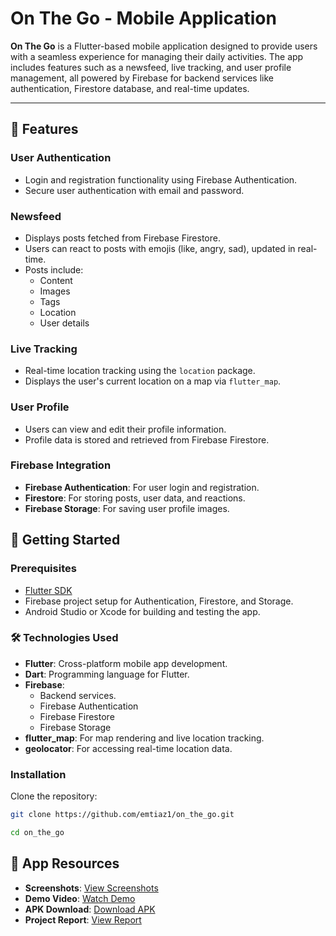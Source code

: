 # On The Go - Mobile Application

**On The Go** is a Flutter-based mobile application designed to provide users with a seamless experience for managing their daily activities. The app includes features such as a newsfeed, live tracking, and user profile management, all powered by Firebase for backend services like authentication, Firestore database, and real-time updates.

---

## 📱 Features

### **User Authentication**
- Login and registration functionality using Firebase Authentication.
- Secure user authentication with email and password.

### **Newsfeed**
- Displays posts fetched from Firebase Firestore.
- Users can react to posts with emojis (like, angry, sad), updated in real-time.
- Posts include:
  - Content
  - Images
  - Tags
  - Location
  - User details

### **Live Tracking**
- Real-time location tracking using the `location` package.
- Displays the user's current location on a map via `flutter_map`.

### **User Profile**
- Users can view and edit their profile information.
- Profile data is stored and retrieved from Firebase Firestore.

### **Firebase Integration**
- **Firebase Authentication**: For user login and registration.
- **Firestore**: For storing posts, user data, and reactions.
- **Firebase Storage**: For saving user profile images.

## 🚀 Getting Started

### Prerequisites
- [Flutter SDK](https://flutter.dev/docs/get-started/install)
- Firebase project setup for Authentication, Firestore, and Storage.
- Android Studio or Xcode for building and testing the app.

### 🛠️ Technologies Used
- **Flutter**: Cross-platform mobile app development.
- **Dart**: Programming language for Flutter.
- **Firebase**:
  - Backend services.
  - Firebase Authentication
  - Firebase Firestore
  - Firebase Storage
- **flutter_map**: For map rendering and live location tracking.
- **geolocator**: For accessing real-time location data.

### Installation
Clone the repository:

```bash
git clone https://github.com/emtiaz1/on_the_go.git
```

```bash
cd on_the_go
```

## 📱 App Resources

- **Screenshots**: [View Screenshots](https://drive.google.com/drive/folders/1FI5-lxwIch6tJQDTT72Lgejti8Li27rr?usp=sharing)
- **Demo Video**: [Watch Demo](https://drive.google.com/file/d/136a9BeX3kQN3NNGYLphhY4oVkc03e2uQ/view?usp=drive_link)
- **APK Download**: [Download APK](https://drive.google.com/file/d/1GQpT3Do3ty38cfkTDFKDT2fkiKWl-UQ_/view?usp=drive_link)
- **Project Report**: [View Report](https://drive.google.com/drive/folders/1yEPyvgd7A_kmEFURUsDIPo-bxllk3p_A?usp=drive_link)
